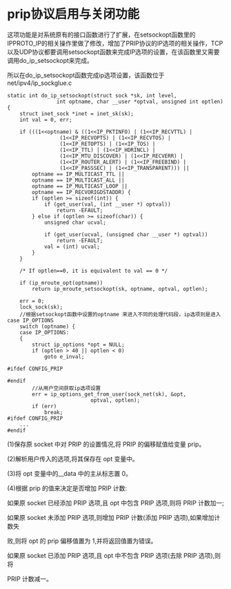 # prip协议启用与关闭功能

这项功能是对系统原有的接口函数进行了扩展，在setsockopt函数里的IPPROTO_IP的相关操作里做了修改，增加了PRIP协议的IP选项的相关操作，TCP以及UDP协议都要调用setsockopt函数来完成IP选项的设置，在该函数里又需要调用do_ip_setsockopt来完成。

所以在do_ip_setsockopt函数完成ip选项设置，该函数位于net/ipv4/ip_sockglue.c

```
static int do_ip_setsockopt(struct sock *sk, int level,
			    int optname, char __user *optval, unsigned int optlen)
{
	struct inet_sock *inet = inet_sk(sk);
	int val = 0, err;

	if (((1<<optname) & ((1<<IP_PKTINFO) | (1<<IP_RECVTTL) |
			     (1<<IP_RECVOPTS) | (1<<IP_RECVTOS) |
			     (1<<IP_RETOPTS) | (1<<IP_TOS) |
			     (1<<IP_TTL) | (1<<IP_HDRINCL) |
			     (1<<IP_MTU_DISCOVER) | (1<<IP_RECVERR) |
			     (1<<IP_ROUTER_ALERT) | (1<<IP_FREEBIND) |
			     (1<<IP_PASSSEC) | (1<<IP_TRANSPARENT))) ||
	    optname == IP_MULTICAST_TTL ||
	    optname == IP_MULTICAST_ALL ||
	    optname == IP_MULTICAST_LOOP ||
	    optname == IP_RECVORIGDSTADDR) {
		if (optlen >= sizeof(int)) {
			if (get_user(val, (int __user *) optval))
				return -EFAULT;
		} else if (optlen >= sizeof(char)) {
			unsigned char ucval;

			if (get_user(ucval, (unsigned char __user *) optval))
				return -EFAULT;
			val = (int) ucval;
		}
	}

	/* If optlen==0, it is equivalent to val == 0 */

	if (ip_mroute_opt(optname))
		return ip_mroute_setsockopt(sk, optname, optval, optlen);

	err = 0;
	lock_sock(sk);
	//根据setsockopt函数中设置的optname 来进入不同的处理代码段，ip选项则是进入case IP_OPTIONS
	switch (optname) {
	case IP_OPTIONS:
	{
		struct ip_options *opt = NULL;
		if (optlen > 40 || optlen < 0)
			goto e_inval;

#ifdef CONFIG_PRIP
		
#endif
		//从用户空间获取ip选项设置
		err = ip_options_get_from_user(sock_net(sk), &opt,
					       optval, optlen);
		if (err)
			break;
#ifdef CONFIG_PRIP
	...
#endif
```

(1)保存原 socket 中对 PRIP 的设置情况,将 PRIP 的偏移赋值给变量 prip。

(2)解析用户传入的选项,将其保存在 opt 变量中。

(3)将 opt 变量中的__data 中的主从标志置 0。

(4)根据 prip 的值来决定是否增加 PRIP 计数:

如果原 socket 已经添加 PRIP 选项,且 opt 中包含 PRIP 选项,则将 PRIP 计数加一;

如果原 socket 未添加 PRIP 选项,则增加 PRIP 计数(添加 PRIP 选项),如果增加计数失

败,则将 opt 的 prip 偏移值置为 1,并将返回值置为错误。

如果原 socket 已添加 PRIP 选项,且 opt 中不包含 PRIP 选项(去除 PRIP 选项),则将

PRIP 计数减一。